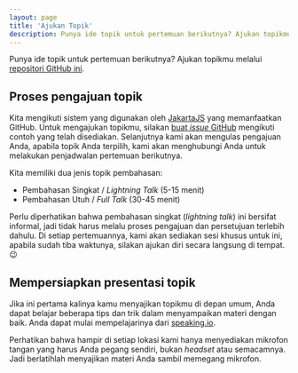 ```yaml
---
layout: page
title: 'Ajukan Topik'
description: Punya ide topik untuk pertemuan berikutnya? Ajukan topikmu disini!
---
```


Punya ide topik untuk pertemuan berikutnya? Ajukan topikmu melalui [repositori GitHub ini](https://github.com/reactjs-id/meetup).

## Proses pengajuan topik

Kita mengikuti sistem yang digunakan oleh [JakartaJS](https://github.com/jakartajs/talks) yang memanfaatkan GitHub. Untuk mengajukan topikmu, silakan [buat _issue_ GitHub](https://github.com/reactjs-id/meetup/issues/new?assignees=%40reactjs-id%2Fmeetup&labels=talks&template=talk-proposal.md) mengikuti contoh yang telah disediakan. Selanjutnya kami akan mengulas pengajuan Anda, apabila topik Anda terpilih, kami akan menghubungi Anda untuk melakukan penjadwalan pertemuan berikutnya.

Kita memiliki dua jenis topik pembahasan:

- Pembahasan Singkat / _Lightning Talk_ (5-15 menit)
- Pembahasan Utuh / _Full Talk_ (30-45 menit)

Perlu diperhatikan bahwa pembahasan singkat (_lightning talk_) ini bersifat informal, jadi tidak harus melalu proses pengajuan dan persetujuan terlebih dahulu. Di setiap pertemuannya, kami akan sediakan sesi khusus untuk ini, apabila sudah tiba waktunya, silakan ajukan diri secara langsung di tempat. 😉

## Mempersiapkan presentasi topik

Jika ini pertama kalinya kamu menyajikan topikmu di depan umum, Anda dapat belajar beberapa tips dan trik dalam menyampaikan materi dengan baik. Anda dapat mulai mempelajarinya dari [speaking.io](https://speaking.io).

Perhatikan bahwa hampir di setiap lokasi kami hanya menyediakan mikrofon tangan yang harus Anda pegang sendiri, bukan _headset_ atau semacamnya. Jadi berlatihlah menyajikan materi Anda sambil memegang mikrofon.
